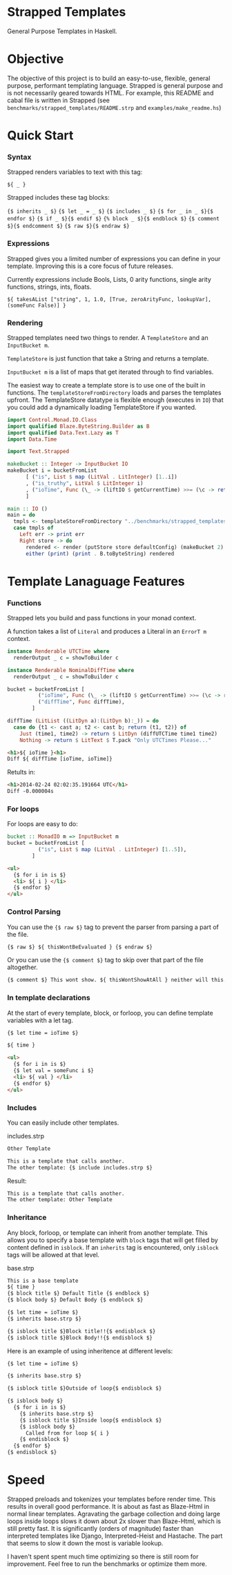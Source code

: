 Strapped Templates
=================

General Purpose Templates in Haskell.

Objective
=========

The objective of this project is to build an easy-to-use, flexible, general purpose, performant templating language. Strapped is general purpose and is not necessarily geared towards HTML. For example, this README and cabal file is written in Strapped (see `benchmarks/strapped_templates/README.strp` and `examples/make_readme.hs`)

Quick Start
===========

### Syntax
Strapped renders variables to text with this tag:

`${ _ }`


Strapped includes these tag blocks:

 `{$ inherits _ $}` `{$ let _ = _ $}` `{$ includes _ $}` `{$ for _ in _ $}{$ endfor $}` `{$ if _ $}{$ endif $}` `{% block _ $}{$ endblock $}` `{$ comment $}{$ endcomment $}` `{$ raw $}{$ endraw $}`

### Expressions
Strapped gives you a limited number of expressions you can define in your template. Improving this is a core focus of future releases.

Currently expressions include Bools, Lists, 0 arity functions, single arity functions, strings, ints, floats. 


```
${ takesAList ["string", 1, 1.0, [True, zeroArityFunc, lookupVar], (someFunc False)] }
```


### Rendering

Strapped templates need two things to render. A `TemplateStore` and an `InputBucket m`. 

`TemplateStore` is just function that take a String and returns a template.

`InputBucket m` is a list of maps that get iterated through to find variables.

The easiest way to create a template store is to use one of the built in functions. The `templateStoreFromDirectory` loads and parses the templates upfront. The TemplateStore datatype is flexible enough (executes in `IO`) that you could add a dynamically loading TemplateStore if you wanted.

```haskell
import Control.Monad.IO.Class
import qualified Blaze.ByteString.Builder as B
import qualified Data.Text.Lazy as T
import Data.Time

import Text.Strapped

makeBucket :: Integer -> InputBucket IO
makeBucket i = bucketFromList 
      [ ("is", List $ map (LitVal . LitInteger) [1..i])
      , ("is_truthy", LitVal $ LitInteger i)
      , ("ioTime", Func (\_ -> (liftIO $ getCurrentTime) >>= (\c -> return $ LitText $ T.pack $ show c)))
      ]

main :: IO ()
main = do
  tmpls <- templateStoreFromDirectory "../benchmarks/strapped_templates" ".strp"
  case tmpls of
    Left err -> print err
    Right store -> do
      rendered <- render (putStore store defaultConfig) (makeBucket 2) "base_simple.strp"
      either (print) (print . B.toByteString) rendered
```

Template Lanaguage Features
===========================

### Functions
Strapped lets you build and pass functions in your monad context.

A function takes a list of `Literal` and produces a Literal in an `ErrorT m` context.


```haskell
instance Renderable UTCTime where
  renderOutput _ c = showToBuilder c

instance Renderable NominalDiffTime where
  renderOutput _ c = showToBuilder c

bucket = bucketFromList [
          ("ioTime", Func (\_ -> (liftIO $ getCurrentTime) >>= (\c -> return $ LitDyn $ c) )),
          ("diffTime", Func diffTime),
        ]

diffTime (LitList ((LitDyn a):(LitDyn b):_)) = do
  case do {t1 <- cast a; t2 <- cast b; return (t1, t2)} of
    Just (time1, time2) -> return $ LitDyn (diffUTCTime time1 time2)
    Nothing -> return $ LitText $ T.pack "Only UTCTimes Please..."
```


```html
<h1>${ ioTime }<h1>
Diff ${ diffTime [ioTime, ioTime]}
```


Retults in:

```html
<h1>2014-02-24 02:02:35.191664 UTC</h1>
Diff -0.000004s
```

### For loops

For loops are easy to do:

```haskell 
bucket :: MonadIO m => InputBucket m
bucket = bucketFromList [
          ("is", List $ map (LitVal . LitInteger) [1..5]),
        ]
```


```html
<ul>
  {$ for i in is $}
  <li> ${ i } </li>
  {$ endfor $}
</ul>
```



### Control Parsing

You can use the `{$ raw $}` tag to prevent the parser from parsing a part of the file.


```html
{$ raw $} ${ thisWontBeEvaluated } {$ endraw $}
```


Or you can use the `{$ comment $}` tag to skip over that part of the file altogether.


```html
{$ comment $} This wont show. ${ thisWontShowAtAll } neither will this. {$ endcomment $}
```




### In template declarations

At the start of every template, block, or forloop, you can define template variables with a let tag.


```html
{$ let time = ioTime $}

${ time }

<ul>
  {$ for i in is $}
  {$ let val = someFunc i $}
  <li> ${ val } </li>
  {$ endfor $}
</ul>
```



### Includes

You can easily include other templates.

includes.strp
```html 
Other Template
```


```html
This is a template that calls another.
The other template: {$ include includes.strp $}
```


Result:

```html
This is a template that calls another.
The other template: Other Template
```


### Inheritance

Any block, forloop, or template can inherit from another template. This allows you to specify a base template with `block` tags that will get filled by content defined in `isblock`. If an `inherits` tag is encountered, only `isblock` tags will be allowed at that level. 


base.strp
```html
This is a base template
${ time }
{$ block title $} Default Title {$ endblock $}
{$ block body $} Default Body {$ endblock $}
```



```html
{$ let time = ioTime $}
{$ inherits base.strp $}

{$ isblock title $}Block title!!{$ endisblock $}
{$ isblock title $}Block Body!!{$ endisblock $}
```


Here is an example of using inheritence at different levels:


```html
{$ let time = ioTime $}

{$ inherits base.strp $}

{$ isblock title $}Outside of loop{$ endisblock $}

{$ isblock body $}
  {$ for i in is $}
    {$ inherits base.strp $}
    {$ isblock title $}Inside loop{$ endisblock $}
    {$ isblock body $}
      Called from for loop ${ i }
    {$ endisblock $}
  {$ endfor $}
{$ endisblock $}
```


Speed
=====

Strapped preloads and tokenizes your templates before render time. This results in overall good performance. It is about as fast as Blaze-Html in normal linear templates. Agravating the garbage collection and doing large loops inside loops slows it down about 2x slower than Blaze-Html, which is still pretty fast. It is significantly (orders of magnitude) faster than interpreted templates like Django, Interpreted-Heist and Hastache. The part that seems to slow it down the most is variable lookup.

I haven't spent spent much time optimizing so there is still room for improvement. Feel free to run the benchmarks or optimize them more.
